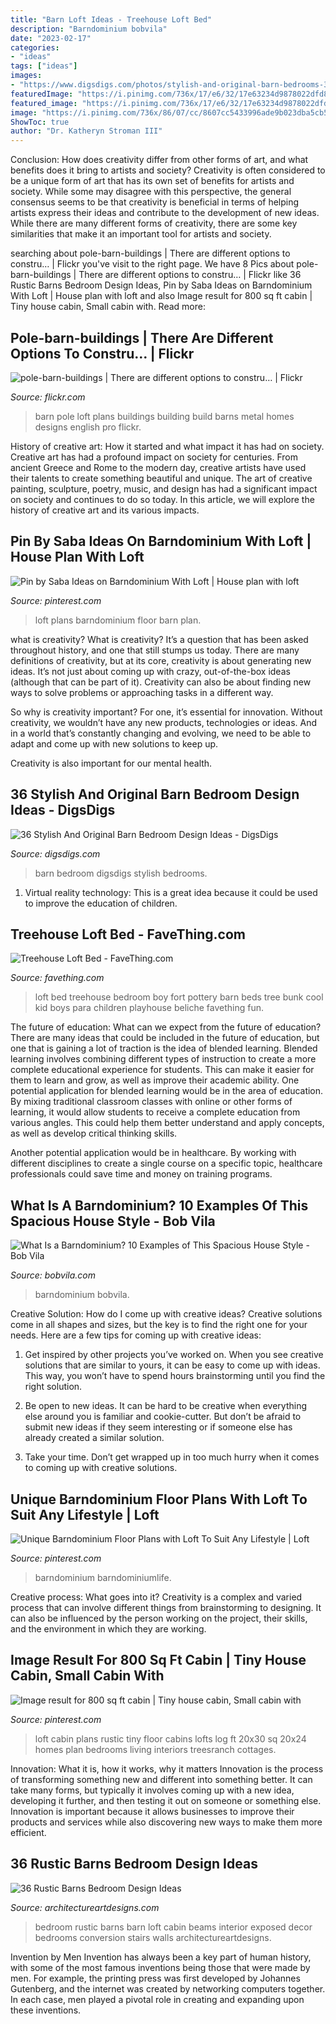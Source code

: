 ```yaml
---
title: "Barn Loft Ideas - Treehouse Loft Bed"
description: "Barndominium bobvila"
date: "2023-02-17"
categories:
- "ideas"
tags: ["ideas"]
images:
- "https://www.digsdigs.com/photos/stylish-and-original-barn-bedrooms-36.jpg"
featuredImage: "https://i.pinimg.com/736x/17/e6/32/17e63234d9878022dfd81ef36c374400.jpg"
featured_image: "https://i.pinimg.com/736x/17/e6/32/17e63234d9878022dfd81ef36c374400.jpg"
image: "https://i.pinimg.com/736x/86/07/cc/8607cc5433996ade9b023dba5cb593d0.jpg"
ShowToc: true
author: "Dr. Katheryn Stroman III"
---
```



Conclusion: How does creativity differ from other forms of art, and what benefits does it bring to artists and society?
Creativity is often considered to be a unique form of art that has its own set of benefits for artists and society. While some may disagree with this perspective, the general consensus seems to be that creativity is beneficial in terms of helping artists express their ideas and contribute to the development of new ideas. While there are many different forms of creativity, there are some key similarities that make it an important tool for artists and society.

	

		
searching about pole-barn-buildings | There are different options to constru… | Flickr you've visit to the right page. We have 8 Pics about pole-barn-buildings | There are different options to constru… | Flickr like 36 Rustic Barns Bedroom Design Ideas, Pin by Saba Ideas on Barndominium With Loft | House plan with loft and also Image result for 800 sq ft cabin | Tiny house cabin, Small cabin with. Read more:
		
    
## Pole-barn-buildings | There Are Different Options To Constru… | Flickr

<img loading=lazy src="https://live.staticflickr.com/8443/7990807232_9289f87abb_b.jpg" onerror="this.onerror=null;this.src='https://tse3.mm.bing.net/th?id=OIP.VIuGndPT1zURAiSaLrpD6AHaFk&amp;pid=15.1';" alt="pole-barn-buildings | There are different options to constru… | Flickr">

_Source: flickr.com_

>barn pole loft plans buildings building build barns metal homes designs english pro flickr. 

	

History of creative art: How it started and what impact it has had on society.
Creative art has had a profound impact on society for centuries. From ancient Greece and Rome to the modern day, creative artists have used their talents to create something beautiful and unique. The art of creative painting, sculpture, poetry, music, and design has had a significant impact on society and continues to do so today. In this article, we will explore the history of creative art and its various impacts.

    
## Pin By Saba Ideas On Barndominium With Loft | House Plan With Loft

<img loading=lazy src="https://i.pinimg.com/736x/86/07/cc/8607cc5433996ade9b023dba5cb593d0.jpg" onerror="this.onerror=null;this.src='https://tse4.mm.bing.net/th?id=OIP.qFA0dWoZQptUGTyWmrnzUAHaLG&amp;pid=15.1';" alt="Pin by Saba Ideas on Barndominium With Loft | House plan with loft">

_Source: pinterest.com_

>loft plans barndominium floor barn plan. 

	

what is creativity?
What is creativity? It’s a question that has been asked throughout history, and one that still stumps us today. There are many definitions of creativity, but at its core, creativity is about generating new ideas.
It’s not just about coming up with crazy, out-of-the-box ideas (although that can be part of it). Creativity can also be about finding new ways to solve problems or approaching tasks in a different way.

So why is creativity important? For one, it’s essential for innovation. Without creativity, we wouldn’t have any new products, technologies or ideas. And in a world that’s constantly changing and evolving, we need to be able to adapt and come up with new solutions to keep up.

Creativity is also important for our mental health.

    
## 36 Stylish And Original Barn Bedroom Design Ideas - DigsDigs

<img loading=lazy src="https://www.digsdigs.com/photos/stylish-and-original-barn-bedrooms-36.jpg" onerror="this.onerror=null;this.src='https://tse3.mm.bing.net/th?id=OIP.A1hNPCXPmlu-P8S-GEP4SQHaE7&amp;pid=15.1';" alt="36 Stylish And Original Barn Bedroom Design Ideas - DigsDigs">

_Source: digsdigs.com_

>barn bedroom digsdigs stylish bedrooms. 

	

1. Virtual reality technology: This is a great idea because it could be used to improve the education of children.

    
## Treehouse Loft Bed - FaveThing.com

<img loading=lazy src="https://www.favething.com/uploads/images/main-fave-images/main-c7d6d6be188b09b708dd16c50df0335b.jpg" onerror="this.onerror=null;this.src='https://tse4.mm.bing.net/th?id=OIP.pDice7nQsIANECRgycbJxAHaJC&amp;pid=15.1';" alt="Treehouse Loft Bed - FaveThing.com">

_Source: favething.com_

>loft bed treehouse bedroom boy fort pottery barn beds tree bunk cool kid boys para children playhouse beliche favething fun. 

	

The future of education: What can we expect from the future of education?
There are many ideas that could be included in the future of education, but one that is gaining a lot of traction is the idea of blended learning. Blended learning involves combining different types of instruction to create a more complete educational experience for students. This can make it easier for them to learn and grow, as well as improve their academic ability.
One potential application for blended learning would be in the area of education. By mixing traditional classroom classes with online or other forms of learning, it would allow students to receive a complete education from various angles. This could help them better understand and apply concepts, as well as develop critical thinking skills.

Another potential application would be in healthcare. By working with different disciplines to create a single course on a specific topic, healthcare professionals could save time and money on training programs.

    
## What Is A Barndominium? 10 Examples Of This Spacious House Style - Bob Vila

<img loading=lazy src="https://empire-s3-production.bobvila.com/slides/42130/original/barndominium_timber.jpg?1619200093" onerror="this.onerror=null;this.src='https://tse2.mm.bing.net/th?id=OIP.-lOsJMAZ5SaRXixRfXi0NAHaFX&amp;pid=15.1';" alt="What Is a Barndominium? 10 Examples of This Spacious House Style - Bob Vila">

_Source: bobvila.com_

>barndominium bobvila. 

	

Creative Solution: How do I come up with creative ideas?
Creative solutions come in all shapes and sizes, but the key is to find the right one for your needs. Here are a few tips for coming up with creative ideas:
1. Get inspired by other projects you’ve worked on. When you see creative solutions that are similar to yours, it can be easy to come up with ideas. This way, you won’t have to spend hours brainstorming until you find the right solution.

2. Be open to new ideas. It can be hard to be creative when everything else around you is familiar and cookie-cutter. But don’t be afraid to submit new ideas if they seem interesting or if someone else has already created a similar solution.

3. Take your time. Don’t get wrapped up in too much hurry when it comes to coming up with creative solutions.

    
## Unique Barndominium Floor Plans With Loft To Suit Any Lifestyle | Loft

<img loading=lazy src="https://i.pinimg.com/736x/17/e6/32/17e63234d9878022dfd81ef36c374400.jpg" onerror="this.onerror=null;this.src='https://tse2.mm.bing.net/th?id=OIP.4lZ4tbDEK_rvnI5m4lSumQHaJ4&amp;pid=15.1';" alt="Unique Barndominium Floor Plans with Loft To Suit Any Lifestyle | Loft">

_Source: pinterest.com_

>barndominium barndominiumlife. 

	

Creative process: What goes into it?
Creativity is a complex and varied process that can involve different things from brainstorming to designing. It can also be influenced by the person working on the project, their skills, and the environment in which they are working.

    
## Image Result For 800 Sq Ft Cabin | Tiny House Cabin, Small Cabin With

<img loading=lazy src="https://i.pinimg.com/736x/2b/0d/b8/2b0db80dc187c68d4ef016024cbf2689.jpg" onerror="this.onerror=null;this.src='https://tse3.mm.bing.net/th?id=OIP.1e9ImB-QkClMUUC_iTCJZgHaFj&amp;pid=15.1';" alt="Image result for 800 sq ft cabin | Tiny house cabin, Small cabin with">

_Source: pinterest.com_

>loft cabin plans rustic tiny floor cabins lofts log ft 20x30 sq 20x24 homes plan bedrooms living interiors treesranch cottages. 

	

Innovation: What it is, how it works, why it matters
Innovation is the process of transforming something new and different into something better. It can take many forms, but typically it involves coming up with a new idea, developing it further, and then testing it out on someone or something else. Innovation is important because it allows businesses to improve their products and services while also discovering new ways to make them more efficient.

    
## 36 Rustic Barns Bedroom Design Ideas

<img loading=lazy src="http://www.architectureartdesigns.com/wp-content/uploads/2013/04/ArchitectureArtDesigns-1544.jpg" onerror="this.onerror=null;this.src='https://tse3.mm.bing.net/th?id=OIP.xtik8Z7zmzAma0qPwHlShgHaLH&amp;pid=15.1';" alt="36 Rustic Barns Bedroom Design Ideas">

_Source: architectureartdesigns.com_

>bedroom rustic barns barn loft cabin beams interior exposed decor bedrooms conversion stairs walls architectureartdesigns. 

	

Invention by Men
Invention has always been a key part of human history, with some of the most famous inventions being those that were made by men. For example, the printing press was first developed by Johannes Gutenberg, and the internet was created by networking computers together. In each case, men played a pivotal role in creating and expanding upon these inventions.

